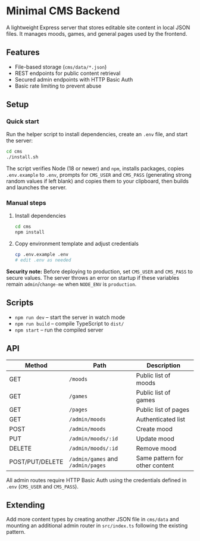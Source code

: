 # Minimal CMS Backend

A lightweight Express server that stores editable site content in local JSON files. It manages moods, games, and general pages used by the frontend.

## Features
- File-based storage (`cms/data/*.json`)
- REST endpoints for public content retrieval
- Secured admin endpoints with HTTP Basic Auth
- Basic rate limiting to prevent abuse

## Setup

### Quick start
Run the helper script to install dependencies, create an `.env` file, and start the server:

```bash
cd cms
./install.sh
```

The script verifies Node (18 or newer) and `npm`, installs packages, copies `.env.example` to `.env`, prompts for `CMS_USER` and `CMS_PASS` (generating strong random values if left blank) and copies them to your clipboard, then builds and launches the server.

### Manual steps
1. Install dependencies
   ```bash
   cd cms
   npm install
   ```
2. Copy environment template and adjust credentials
   ```bash
   cp .env.example .env
   # edit .env as needed
   ```

**Security note:** Before deploying to production, set `CMS_USER` and `CMS_PASS` to secure values. The server throws an error on startup if these variables remain `admin`/`change-me` when `NODE_ENV` is `production`.

## Scripts
- `npm run dev` – start the server in watch mode
- `npm run build` – compile TypeScript to `dist/`
- `npm start` – run the compiled server

## API
| Method | Path | Description |
|--------|------|-------------|
| GET | `/moods` | Public list of moods |
| GET | `/games` | Public list of games |
| GET | `/pages` | Public list of pages |
| GET | `/admin/moods` | Authenticated list |
| POST | `/admin/moods` | Create mood |
| PUT | `/admin/moods/:id` | Update mood |
| DELETE | `/admin/moods/:id` | Remove mood |
| POST/PUT/DELETE | `/admin/games` and `/admin/pages` | Same pattern for other content |

All admin routes require HTTP Basic Auth using the credentials defined in `.env` (`CMS_USER` and `CMS_PASS`).

## Extending
Add more content types by creating another JSON file in `cms/data` and mounting an additional admin router in `src/index.ts` following the existing pattern.
